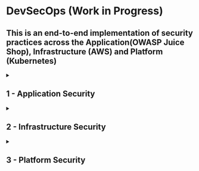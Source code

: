 # DevSecOps (Work in Progress)
## This is an end-to-end implementation of security practices across the Application(OWASP Juice Shop), Infrastructure (AWS) and Platform (Kubernetes)

<details>
<summary><h2>1 - Application Security</h2></summary>

<details>
<summary><h3>1.1 - Application Vulnerability Scanning </h3></summary>

<h3>Infra Diagram</h3>

    [Include an infrastructure diagram specific to application security]



<h3>Objective</h3>

    Integrate practices into our pipeline to check if our code exposes passwords, tokens, scans application for vulnerabilities such as SQL Injections, XSS Scripting etc

<h3>Code</h3>

         
       stages:
        - cache
        - test
        - build

    ## We use caching to speed up the build process 
    create_cache:
        image: node:18-bullseye
        stage: cache
        script:
            - yarn install
        cache:
            policy: pull-push
            key:
                files:
                    - yarn.lock
            paths:
                - node_modules/
                - yarn.lock
                - .yarn
    
    yarn_test:
        image: node:18-bullseye
        stage: test
        
        script:
            - yarn install
            - yarn test
        cache:
            policy: pull
            key:
                files:
                    - yarn.lock
            paths:
                - node_modules/
                - yarn.lock
                - .yarn
                
    
    ## This stage scans the code for sensitive information such as passwords, token
    gitleaks:
        stage: test
        image:
             name: zricethezav/gitleaks   ## Using image: zricethezav/gitleaks alone is simpler and works well if the default entrypoint of the image is suitable for your needs. 
                                            If you encounter any conflicts or need more control, specifying the entrypoint ensures that your script commands executes as intended.
             entrypoint: [""]
             
             
        ## This srcipt generates a file called gitleaks.json for visualizing vulnerabilities
        script:
            - gitleaks detect --verbose . -f json -r gitleaks.json
            
        ## This is set to true because we don't want the job to end.
        allow_failure: true
        

    

<h3>Findings from Gitleaks</h3>

      Finding:     password: 'bW9jLmxpYW1nQGhjaW5pbW1pay5ucmVvamI='
      Secret:      bW9jLmxpYW1nQGhjaW5pbW1pay5ucmVvamI=
      RuleID:      generic-api-key
      Entropy:     4.329240
      File:        data/static/users.yml
      Line:        88
      
      Fingerprint: c3340cda147c54325dbf3b32fc863f3402caa5da:data/static/users.yml:generic-api-key:88
      Finding:     totpSecret: IFTXE3SPOEYVURT2MRYGI52TKJ4HC3KH
        key: timo
      Secret:      IFTXE3SPOEYVURT2MRYGI52TKJ4HC3KH
      RuleID:      generic-api-key
      Entropy:     4.351410
      File:        data/static/users.yml
      Line:        150
      
      Fingerprint: c3340cda147c54325dbf3b32fc863f3402caa5da:data/static/users.yml:generic-api-key:150
      Finding:     ...e.setItem('token', 'eyJhbGciOiJIUzI1NiIsInR5cCI6IkpXVCJ9.eyJzdWIiOiIxMjM0NTY3ODkwIiwibmFtZSI6IkpvaG4gRG9lIiwiaWF0IjoxNTE...'
      Secret:      eyJhbGciOiJIUzI1NiIsInR5cCI6IkpXVCJ9.eyJzdWIiOiIxMjM0NTY3ODkwIiwibmFtZSI6IkpvaG4gRG9lIiwiaWF0IjoxNTE...
      RuleID:      jwt
      Entropy:     5.444070
      File:        frontend/src/app/app.guard.spec.ts
      Line:        40
      
      Fingerprint: c3340cda147c54325dbf3b32fc863f3402caa5da:frontend/src/app/app.guard.spec.ts:jwt:40
      Finding:     ...e.setItem('token', 'eyJhbGciOiJIUzI1NiIsInR5cCI6IkpXVCJ9.eyJkYXRhIjp7Imxhc3RMb2dpbklwIjoiMS4yLjMuNCJ9fQ.RAkmdqwNypuOxv3S...'
      Secret:      eyJhbGciOiJIUzI1NiIsInR5cCI6IkpXVCJ9.eyJkYXRhIjp7Imxhc3RMb2dpbklwIjoiMS4yLjMuNCJ9fQ.RAkmdqwNypuOxv3S...
      RuleID:      jwt
      Entropy:     5.494293
      File:        frontend/src/app/last-login-ip/last-login-ip.component.spec.ts
      Line:        50
      
### Finding 1: Generic API Key Exposure

This finding indicates that an API key is hardcoded in the data/static/users.yml file. The high entropy value suggests that the string is not random text, but likely sensitive information such as a password or an API key. Hardcoding secrets in the source code is a major security risk as it can easily be extracted by anyone with access to the codebase

<h3>Remediation</h3>

Remove the hardcoded API key from the source code.
Use environment variables or secret management tools like AWS Secrets Manager or HashiCorp Vault to manage and access sensitive information securely.

### Finding 2: JWT Token Exposure

A JSON Web Token (JWT) is exposed in the frontend/src/app/app.guard.spec.ts file. JWT tokens are used for authentication and can contain sensitive information. Exposure of JWT tokens can allow attackers to impersonate users or gain unauthorized access to the system.

<h3>Remediation</h3>

Remove the hardcoded JWT token from the source code.
Implement secure storage practices for tokens and ensure they are transmitted securely over the network (e.g., using HTTPS).

### Conclusion

The findings from the Gitleaks scan highlight critical security vulnerabilities related to hardcoded secrets and tokens in the application code. To enhance the security posture of the application, it is essential to remove these hardcoded secrets and implement secure storage and management practices.

</details>    




<details>
<summary><h3>1.2 - Vulnerability Management and Remediation  </h3></summary>
  
<h3>Infra Diagram</h3>

    [Include an infrastructure diagram specific to application security]



<h3>Objective</h3>

    Generate detailed reports highlighting vulnerabilities or security issues found and 
    resolve the security vulnerabilities found during the DevSecOps process to improve the application's security posture.

<h3>Code</h3>

           
    
          
    
    njsscan:
      stage: test
      image: python
      before_script:
        - pip3 install --upgrade njsscan
      script:
        - njsscan --exit-warning . --sarif -o njsscan.sarif
      allow_failure: true
      artifacts:
        when: always
        paths:
          - njsscan.sarif
          
    
    semgrep:
      stage: test
      image: returntocorp/semgrep
      variables:
        SEMGREP_RULES: p/javascript
      script:
        - semgrep ci --json --output semgrep.json
      allow_failure: true
      artifacts:
        when: always
        paths:
          - semgrep.json

          
    ## We use Defectdojo to upload our findings from Gitleaks, Semgrep and Njsscan
    upload_reports:
      stage: test
      image: python
      needs: ["gitleaks", "njsscan", "semgrep"]
      when: always
      before_script:
        - pip3 install requests
      script:
        - python3 upload-reports.py gitleaks.json
        - python3 upload-reports.py njsscan.sarif
        - python3 upload-reports.py semgrep.json

        
    
    build_image:
      stage: build
      image: docker:24
      services:
        - docker:24-dind
      variables:
        DOCKER_PASS: $DOCKER_PASS
        DOCKER_USER: $DOCKER_USER
      before_script:
        - echo $DOCKER_PASS | docker login -u $DOCKER_USER --password-stdin
      script:
        - docker build -t $IMAGE_NAME:$IMAGE_TAG .
        - docker push $IMAGE_NAME:$IMAGE_TAG

    
<h3>Python code to automate report feeding to Defectdojo</h3>
  import requests
    import sys
    
    file_name = sys.argv[1]
    scan_type = ''
    
    if file_name == 'gitleaks.json':
        scan_type = 'Gitleaks Scan'
    elif file_name == 'njsscan.sarif':
        scan_type = 'SARIF'
    elif file_name == 'semgrep.json':
        scan_type = 'Semgrep JSON Report'
    
    
    headers = {
        'Authorization': 'Token e71f520d6cb842d4465dab1b1d9b97e04d7a231f'
    }
    
    url = 'https://demo.defectdojo.org/api/v2/import-scan/'
    
    data = {
        'active': True,
        'verified': True,
        'scan_type': scan_type,
        'minimum_severity': 'Low',
        'engagement': 19
    }
    
    files = {
        'file': open(file_name, 'rb')
    }
    
    response = requests.post(url, headers=headers, data=data, files=files)
    
    if response.status_code == 201:
        print('Scan results imported successfully')
    else:
        print(f'Failed to import scan results: {response.content}')





<h3>Findings</h3>

      
![Screenshot (121)](https://github.com/user-attachments/assets/ab57f95a-cb80-4f53-a4d5-cfc16dd3eadc)


![Screenshot (122)](https://github.com/user-attachments/assets/2cc3cc54-fbed-441f-be10-55977ff4417d)



### Responsibilities 
After these vulnerabilities are detected, it's the job of the developer (since it's the code written by them) to remediate the issue.    
      
### Finding 1:  SQL Injection

This finding by Semgrep report suggests that this is a High severity issue leading to SQL Injection. This vulnerability occurs when an attacker can manipulate the input fields to inject malicious SQL code, which can be executed by the database.

Example: A hacker can steal or manipulate data inside a database.


### Remediation

#### Before code fix

Directly inserting user input into SQL statements without using parameterized queries leaves the code open to injection vulnerabilities.

```
const injectionChars = /"|'|;|and|or|;|#/i;

module.exports = function searchProducts () {
  return (req: Request, res: Response, next: NextFunction) => {
    let criteria: any = req.query.q === 'undefined' ? '' : req.query.q ?? ''
    criteria = (criteria.length <= 200) ? criteria : criteria.substring(0, 200)
    if (criteria.match(injectionChars)) {
      res.status(400).send()
      return
    }
    models.sequelize.query("SELECT * FROM Products WHERE ((name LIKE '%"+criteria+"%' OR description LIKE '%"+criteria+"%') AND deletedAt IS NULL) ORDER BY name")
      .then(([products]: any) => {
        const dataString = JSON.stringify(products)
        for (let i = 0; i < products.length; i++) {
          products[i].name = req.__(products[i].name)
          products[i].description = req.__(products[i].description)
        }
        res.json(utils.queryResultToJson(products))
      }).catch((error: ErrorWithParent) => {
        next(error.parent)
      })
  }
}

```

#### After code fix

The updated query now uses a named parameter ":searchQuery". By using parameterized queries, the code effectively protects against SQL injection

```
const injectionChars = /"|'|;|and|or|;|#/i;

module.exports = function searchProducts () {
  return (req: Request, res: Response, next: NextFunction) => {
    let criteria: any = req.query.q === 'undefined' ? '' : req.query.q ?? ''
    criteria = (criteria.length <= 200) ? criteria : criteria.substring(0, 200)
    if (criteria.match(injectionChars)) {
      res.status(400).send()
      return
    }
    models.sequelize.query("SELECT * FROM Products WHERE ((name LIKE :searchQuery OR description LIKE :searchQuery) AND deletedAt IS NULL) ORDER BY name", {
      replacements: { searchQuery: '%' + criteria + '%' },
      type: models.Sequelize.QueryTypes.SELECT
    })
      .then(([products]: any) => {
        const dataString = JSON.stringify(products)
        for (let i = 0; i < products.length; i++) {
          products[i].name = req.__(products[i].name)
          products[i].description = req.__(products[i].description)
        }
        res.json(utils.queryResultToJson(products))
      }).catch((error: ErrorWithParent) => {
        next(error.parent)
      })
  }
}

```



### Finding 2 : Weak Hash

![Screenshot (119)](https://github.com/user-attachments/assets/3a238e7c-4c32-4454-8b95-9737eabfad1a)

The algorithm has known flaws that can be exploited by attackers to break the encryption and gain unauthorized access to sensitive data.


### Remediation

#### Before code fix

The code uses MD5 algorithm which is vulnerable to collision attacks, where two different inputs produce the same hash output. This weakness can be exploited to forge digital signatures and certificates.

```
grunt.registerTask('checksum', 'Create .md5 checksum files', function () {
    const fs = require('fs')
    const crypto = require('crypto')
    fs.readdirSync('dist/').forEach(file => {
      const buffer = fs.readFileSync('dist/' + file)
      const md5 = crypto.createHash('md5')
      md5.update(buffer)
      const md5Hash = md5.digest('hex')
      const md5FileName = 'dist/' + file + '.md5'
      grunt.file.write(md5FileName, md5Hash)
      grunt.log.write(`Checksum ${md5Hash} written to file ${md5FileName}.`).verbose.write('...').ok()
      grunt.log.writeln()
    })
  })

```
#### After code fix

We have replaced MD5 with a stronger algorithm SHA256

```
grunt.registerTask('checksum', 'Create .sha256 checksum files', function () {
    const fs = require('fs')
    const crypto = require('crypto')
    fs.readdirSync('dist/').forEach(file => {
      const buffer = fs.readFileSync('dist/' + file)
      const sha256 = crypto.createHash('sha256')
      sha256.update(buffer)
      const sha256Hash = sha256.digest('hex')
      const sha256FileName = 'dist/' + file + '.sha256'
      grunt.file.write(sha256FileName, sha256Hash)
      grunt.log.write(`Checksum ${sha256Hash} written to file ${sha256FileName}.`).verbose.write('...').ok()
      grunt.log.writeln()
    })
  })

```




</details>


<details>
<summary><h3>1.3 - Vulnerability Scanning for Application Dependencies   </h3></summary>
  
<h3>Infra Diagram</h3>

    [Include an infrastructure diagram specific to application security]



<h3>Objective</h3>

    Scan for vulnerabilities in application dependencies

<h3>Code</h3>

         
          retire:
          stage: test
          image: node:18-bullseye
          cache:
            key:
              files:
                - yarn.lock
            paths:
              - node_modules/
              - yarn.lock
              - .yarn
            policy: pull
          before_script:
            - npm install -g retire
          script:
            - retire --path . --outputformat json --outputpath retire.json
          allow_failure: true
          artifacts:
            when: always
            paths:
              - retire.json

    
    


<h3>Findings</h3>

![Screenshot (144)](https://github.com/user-attachments/assets/69f2c102-e0b3-4f7d-94cf-25e0f67f17b4)

      
      
### Finding 1: CWE 1035

"Protection Mechanism Failure: Incorrect Calculation of Buffer Size". This issue occurs when software incorrectly calculates the size of a buffer, leading to potential vulnerabilities such as buffer overflows, which can be exploited by attackers to execute arbitrary code or cause a denial of service.e

<h3>Remediation</h3>

The report says that from version 1.3.2 to 1.12.1 are vulnerable to the attack. So Update the version of the depedencies.


</details>


<details>
<summary><h3>1.4 - Build a CD Pipeline   </h3></summary>
  
<h3>Infra Diagram</h3>

    [Include an infrastructure diagram specific to application security]



<h3>Objective</h3>

    Build cd pipeline to deploy our application to EC2 instance using gitlab self managed runners

<h3>Code</h3>

         
          build_image:
          stage: build
          image: docker:24
          services:
            - docker:24-dind
          before_script:
            - apk --no-cache add curl python3 py3-pip
            - pip3 install --no-cache-dir awscli
            - aws ecr get-login-password | docker login --username AWS --password-stdin $AWS_ACCOUNT_ID.dkr.ecr.$AWS_DEFAULT_REGION.amazonaws.com
          script:
            - docker build -t $IMAGE_NAME:$CI_COMMIT_SHA -t $IMAGE_NAME:latest .
            - docker push $IMAGE_NAME:$CI_COMMIT_SHA
            - docker push $IMAGE_NAME:latest
        
        deploy_image:
          stage: deploy
          image: debian:bullseye-slim
          before_script:
            - apt update -y && apt install openssh-client -y
            - eval $(ssh-agent -s)
            - chmod 400 "$SSH_PRIVATE_KEY"
            - ssh-add "$SSH_PRIVATE_KEY"
            - mkdir -p ~/.ssh
            - chmod 700 ~/.ssh
          script:
            - ssh -o StrictHostKeyChecking=no $SERVER_USER@$SERVER_IP "docker pull $IMAGE_NAME:latest"
            - ssh -o StrictHostKeyChecking=no $SERVER_USER@$SERVER_IP "docker stop juice-shop || true && docker rm juice-shop || true"
            - ssh -o StrictHostKeyChecking=no $SERVER_USER@$SERVER_IP "docker run -d --name juice-shop -p 3000:3000 $IMAGE_NAME:latest"

    


</details>

<details>
<summary><h3>1.5 - Image Scanning - Build Secure Docker Images    </h3></summary>
  
<h3>Infra Diagram</h3>

    [Include an infrastructure diagram specific to application security]



<h3>Objective</h3>

    Integrate GitLeaks into our pipeline to check if our code exposes passwords, tokens and any other credentials

<h3>Code</h3>

         
       stages:
        - cache
        - test
        - build

    ## We use caching to speed up the build process 
    create_cache:
        image: node:18-bullseye
        stage: cache
        script:
            - yarn install
        cache:
            policy: pull-push
            key:
                files:
                    - yarn.lock
            paths:
                - node_modules/
                - yarn.lock
                - .yarn
    
    yarn_test:
        image: node:18-bullseye
        stage: test
        
        script:
            - yarn install
            - yarn test
        cache:
            policy: pull
            key:
                files:
                    - yarn.lock
            paths:
                - node_modules/
                - yarn.lock
                - .yarn
                
    
    ## This stage scans the code for sensitive information such as passwords, token
    gitleaks:
        stage: test
        image:
             name: zricethezav/gitleaks   ## Using image: zricethezav/gitleaks alone is simpler and works well if the default entrypoint of the image is suitable for your needs. 
                                            If you encounter any conflicts or need more control, specifying the entrypoint ensures that your script commands executes as intended.
             entrypoint: [""]
             
             
        ## This srcipt generates a file called gitleaks.json for visualizing vulnerabilities
        script:
            - gitleaks detect --verbose . -f json -r gitleaks.json
            
        ## This is set to true because we don't want the job to end.
        allow_failure: true
    
      




<h3>Findings</h3>

      Finding:     password: 'bW9jLmxpYW1nQGhjaW5pbW1pay5ucmVvamI='
      Secret:      bW9jLmxpYW1nQGhjaW5pbW1pay5ucmVvamI=
      RuleID:      generic-api-key
      Entropy:     4.329240
      File:        data/static/users.yml
      Line:        88
      
      Fingerprint: c3340cda147c54325dbf3b32fc863f3402caa5da:data/static/users.yml:generic-api-key:88
      Finding:     totpSecret: IFTXE3SPOEYVURT2MRYGI52TKJ4HC3KH
        key: timo
      Secret:      IFTXE3SPOEYVURT2MRYGI52TKJ4HC3KH
      RuleID:      generic-api-key
      Entropy:     4.351410
      File:        data/static/users.yml
      Line:        150
      
      Fingerprint: c3340cda147c54325dbf3b32fc863f3402caa5da:data/static/users.yml:generic-api-key:150
      Finding:     ...e.setItem('token', 'eyJhbGciOiJIUzI1NiIsInR5cCI6IkpXVCJ9.eyJzdWIiOiIxMjM0NTY3ODkwIiwibmFtZSI6IkpvaG4gRG9lIiwiaWF0IjoxNTE...'
      Secret:      eyJhbGciOiJIUzI1NiIsInR5cCI6IkpXVCJ9.eyJzdWIiOiIxMjM0NTY3ODkwIiwibmFtZSI6IkpvaG4gRG9lIiwiaWF0IjoxNTE...
      RuleID:      jwt
      Entropy:     5.444070
      File:        frontend/src/app/app.guard.spec.ts
      Line:        40
      
      Fingerprint: c3340cda147c54325dbf3b32fc863f3402caa5da:frontend/src/app/app.guard.spec.ts:jwt:40
      Finding:     ...e.setItem('token', 'eyJhbGciOiJIUzI1NiIsInR5cCI6IkpXVCJ9.eyJkYXRhIjp7Imxhc3RMb2dpbklwIjoiMS4yLjMuNCJ9fQ.RAkmdqwNypuOxv3S...'
      Secret:      eyJhbGciOiJIUzI1NiIsInR5cCI6IkpXVCJ9.eyJkYXRhIjp7Imxhc3RMb2dpbklwIjoiMS4yLjMuNCJ9fQ.RAkmdqwNypuOxv3S...
      RuleID:      jwt
      Entropy:     5.494293
      File:        frontend/src/app/last-login-ip/last-login-ip.component.spec.ts
      Line:        50
      
### Finding 1: Generic API Key Exposure

This finding indicates that an API key is hardcoded in the data/static/users.yml file. The high entropy value suggests that the string is not random text, but likely sensitive information such as a password or an API key. Hardcoding secrets in the source code is a major security risk as it can easily be extracted by anyone with access to the codebase

<h3>Remediation</h3>

Remove the hardcoded API key from the source code.
Use environment variables or secret management tools like AWS Secrets Manager or HashiCorp Vault to manage and access sensitive information securely.

### Finding 2: JWT Token Exposure

A JSON Web Token (JWT) is exposed in the frontend/src/app/app.guard.spec.ts file. JWT tokens are used for authentication and can contain sensitive information. Exposure of JWT tokens can allow attackers to impersonate users or gain unauthorized access to the system.

<h3>Remediation</h3>

Remove the hardcoded JWT token from the source code.
Implement secure storage practices for tokens and ensure they are transmitted securely over the network (e.g., using HTTPS).

### Conclusion

The findings from the Gitleaks scan highlight critical security vulnerabilities related to hardcoded secrets and tokens in the application code. To enhance the security posture of the application, it is essential to remove these hardcoded secrets and implement secure storage and management practices.

</details>

</details>



<details>
<summary><h2>2 - Infrastructure Security</h2></summary>

(Add Infrastructure Security content here)
</details>
<details>
    
<summary><h2>3 - Platform Security</h2></summary>

(Add Platform Security content here)
</details>






